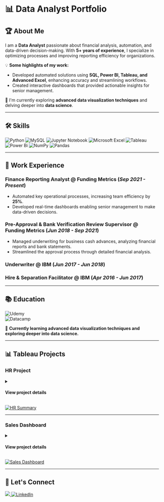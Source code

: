 # 📊 Data Analyst Portfolio

## 🏆 About Me
I am a **Data Analyst** passionate about financial analysis, automation, and data-driven decision-making. With **5+ years of experience**, I specialize in optimizing processes and improving reporting efficiency for organizations.  

💡 **Some highlights of my work:**
- Developed automated solutions using **SQL, Power BI, Tableau, and Advanced Excel**, enhancing accuracy and streamlining workflows.  
- Created interactive dashboards that provided actionable insights for senior management.  

🌱 I'm currently exploring **advanced data visualization techniques** and delving deeper into **data science**.

---

## 🛠 Skills  
![Python](https://img.shields.io/badge/Python-%20?style=for-the-badge&logo=python&logoColor=white&labelColor=black&color=black)
![MySQL](https://img.shields.io/badge/MySQL-%20?style=for-the-badge&logo=mysql&logoColor=white&labelColor=black&color=black)
![Jupyter Notebook](https://img.shields.io/badge/Jupyter-%20?style=for-the-badge&logo=jupyter&logoColor=white&labelColor=black&color=black)
![Microsoft Excel](https://img.shields.io/badge/Microsoft%20Excel-%20?style=for-the-badge&logoColor=white&labelColor=black&color=black)
![Tableau](https://img.shields.io/badge/Tableau-%20?style=for-the-badge&logoColor=white&labelColor=black&color=black)
![Power Bi](https://img.shields.io/badge/Power%20Bi-%20?style=for-the-badge&logoColor=white&labelColor=black&color=black)
![NumPy](https://img.shields.io/badge/Numpy-%20?style=for-the-badge&logo=numpy&logoColor=white&labelColor=black&color=black)
![Pandas](https://img.shields.io/badge/Pandas-%20?style=for-the-badge&logo=pandas&logoColor=white&labelColor=black&color=black)

---

## 💼 Work Experience  

### **Finance Reporting Analyst @ Funding Metrics** (_Sep 2021 - Present_)  
- Automated key operational processes, increasing team efficiency by **25%**.  
- Developed real-time dashboards enabling senior management to make data-driven decisions.  

### **Pre-Approval & Bank Verification Review Supervisor @ Funding Metrics** (_Jun 2018 - Sep 2021_)  
- Managed underwriting for business cash advances, analyzing financial reports and bank statements.  
- Streamlined the approval process through detailed financial analysis.  

### **Underwriter @ IBM** (_Jun 2017 - Jun 2018_)  
### **Hire & Separation Facilitator @ IBM** (_Apr 2016 - Jun 2017_)  

---

## 📚 Education  
![Udemy](https://img.shields.io/badge/Udemy-A435F0?style=for-the-badge&logo=Udemy&logoColor=white)  
![Datacamp](https://img.shields.io/badge/Datacamp-05192D?style=for-the-badge&logo=datacamp&logoColor=03E860)  

🌱 **Currently learning advanced data visualization techniques and exploring deeper into data science.**  

---

## 📊 Tableau Projects  

### **HR Project**  
<details>  
  <summary><h4>View project details</h4></summary>  
  **HR Dashboard**  

  **User Story:**  
  As an HR manager, I need a comprehensive dashboard for workforce insights.  

  - 📌 **Overview:** Total hires, terminations, and department breakdowns.  
  - 📌 **Demographics:** Gender ratio, age distribution, and education levels.  
  - 📌 **Income Analysis:** Salary trends based on education and age.  
</details>  

[![HR Summary](https://public.tableau.com/static/images/HR/HRTableauProject-Baraa/HRSummary/1_rss.png)](https://public.tableau.com/views/HRTableauProject-Baraa/HRSummary)  

---

### **Sales Dashboard**  
<details>  
  <summary><h4>View project details</h4></summary>  
  **Sales Performance Dashboard**  

  **Dashboard Purpose:**  
  - 📌 Analyze sales performance and trends year-over-year.  
  - 📌 Display KPIs like total sales, profits, and quantity.  
  - 📌 Identify peak and low-performance months.  
</details>  

[![Sales Dashboard](https://public.tableau.com/static/images/Pr/Project21h/SalesDashboard/1_rss.png)](https://public.tableau.com/views/Project21h/SalesDashboard)  

---

## 📩 Let's Connect  

<p>
  <a href="mailto:bryn.acuna7@gmail.com" target="_blank">
  <img src="https://img.shields.io/badge/Gmail%3A%20bryn.acuna7%40gmail.com-red?style=for-the-badge&logo=gmail&logoColor=white">
  </a>
  
  <a href="https://www.linkedin.com/in/bryan-acu%C3%B1a-as12b7/" target="_blank">
    <img alt="LinkedIn" src="https://img.shields.io/badge/LinkedIn-0077B5?style=for-the-badge&logo=linkedin&logoColor=white">
  </a>  
</p>  
